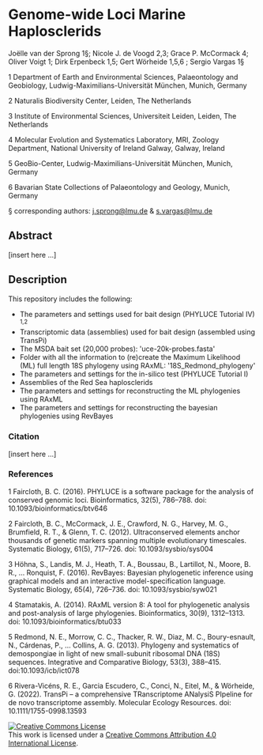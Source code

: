 # Genome-wide Loci Marine Haplosclerids

Joëlle van der Sprong 1§; Nicole J. de Voogd 2,3; Grace P. McCormack 4; Oliver Voigt 1; Dirk Erpenbeck 1,5; Gert Wörheide 1,5,6 ; Sergio Vargas 1§

1 Department of Earth and Environmental Sciences, Palaeontology and Geobiology, Ludwig-Maximilians-Universität München, Munich, Germany

2 Naturalis Biodiversity Center, Leiden, The Netherlands

3 Institute of Environmental Sciences, Universiteit Leiden, Leiden, The Netherlands

4 Molecular Evolution and Systematics Laboratory, MRI, Zoology Department, National University of Ireland Galway, Galway, Ireland

5 GeoBio-Center, Ludwig-Maximilians-Universität München, Munich, Germany

6 Bavarian State Collections of Palaeontology and Geology, Munich, Germany

§ corresponding authors: j.sprong@lmu.de & s.vargas@lmu.de

## Abstract
[insert here ...]

## Description
This repository includes the following:

* The parameters and settings used for bait design (PHYLUCE Tutorial IV) <sup>1,2</sup>
* Transcriptomic data (assemblies) used for bait design (assembled using TransPi)
* The MSDA bait set (20,000 probes): 'uce-20k-probes.fasta'
* Folder with all the information to (re)create the Maximum Likelihood (ML) full length 18S phylogeny using RAxML: '18S_Redmond_phylogeny'
* The parameters and settings for the in-silico test (PHYLUCE Tutorial I)
* Assemblies of the Red Sea haplosclerids
* The parameters and settings for reconstructing the ML phylogenies using RAxML
* The parameters and settings for reconstructing the bayesian phylogenies using RevBayes

### Citation
[insert here ...]

### References
1 Faircloth, B. C. (2016). PHYLUCE is a software package for the analysis of conserved genomic loci. Bioinformatics, 32(5), 786–788. doi: 10.1093/bioinformatics/btv646

2 Faircloth, B. C., McCormack, J. E., Crawford, N. G., Harvey, M. G., Brumfield, R. T., & Glenn, T. C. (2012). Ultraconserved elements anchor thousands of genetic markers spanning multiple evolutionary timescales. Systematic Biology, 61(5), 717–726. doi: 10.1093/sysbio/sys004

3 Höhna, S., Landis, M. J., Heath, T. A., Boussau, B., Lartillot, N., Moore, B. R., … Ronquist, F. (2016). RevBayes: Bayesian phylogenetic inference using graphical models and an interactive model-specification language. Systematic Biology, 65(4), 726–736. doi: 10.1093/sysbio/syw021

4 Stamatakis, A. (2014). RAxML version 8: A tool for phylogenetic analysis and post-analysis of large phylogenies. Bioinformatics, 30(9), 1312–1313. doi: 10.1093/bioinformatics/btu033

5 Redmond, N. E., Morrow, C. C., Thacker, R. W., Diaz, M. C., Boury-esnault, N., Cárdenas, P., … Collins, A. G. (2013). Phylogeny and systematics of demospongiae in light of new small-subunit ribosomal DNA (18S) sequences. Integrative and Comparative Biology, 53(3), 388–415. doi:10.1093/icb/ict078

6 Rivera-Vicéns, R. E., Garcia Escudero, C., Conci, N., Eitel, M., & Wörheide, G. (2022). TransPi – a comprehensive TRanscriptome ANalysiS PIpeline for de novo transcriptome assembly. Molecular Ecology Resources. doi: 10.1111/1755-0998.13593


<a rel="license" href="http://creativecommons.org/licenses/by/4.0/"><img alt="Creative Commons License" style="border-width:0" src="https://i.creativecommons.org/l/by/4.0/88x31.png" /></a><br />This work is licensed under a <a rel="license" href="http://creativecommons.org/licenses/by/4.0/">Creative Commons Attribution 4.0 International License</a>.
